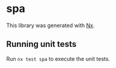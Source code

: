 # spa

This library was generated with [Nx](https://nx.dev).

## Running unit tests

Run `nx test spa` to execute the unit tests.
